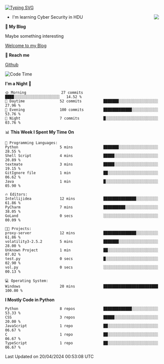 [![Typing SVG](https://readme-typing-svg.herokuapp.com?font=Fira+Code&pause=1000&random=false&width=450&height=60&lines=Hello+%F0%9F%91%8B%F0%9F%8F%BB;I'm+JBNRZ)](https://git.io/typing-svg)

<a href="#">
  <img align="right" src="https://github-readme-stats.vercel.app/api?username=JBNRZ&show_icons=true&bg_color=15,f2f7fd,E0EAFC" />
</a>

- I'm learning Cyber Security in HDU

 **🌱 My Blog**

Maybe something interesting

[Welcome to my Blog](https://jbnrz.com.cn/)

 **💬 Reach me** 

[Github](https://github.com/JBNRZ)


<!--START_SECTION:waka-->
![Code Time](http://img.shields.io/badge/Code%20Time-422%20hrs%2030%20mins-blue)

**I'm a Night 🦉** 

```text
🌞 Morning                27 commits          ████░░░░░░░░░░░░░░░░░░░░░   14.52 % 
🌆 Daytime                52 commits          ███████░░░░░░░░░░░░░░░░░░   27.96 % 
🌃 Evening                100 commits         █████████████░░░░░░░░░░░░   53.76 % 
🌙 Night                  7 commits           █░░░░░░░░░░░░░░░░░░░░░░░░   03.76 % 
```


📊 **This Week I Spent My Time On** 

```text
💬 Programming Languages: 
Python                   5 mins              ███████░░░░░░░░░░░░░░░░░░   28.55 % 
Shell Script             4 mins              █████░░░░░░░░░░░░░░░░░░░░   20.89 % 
textmate                 3 mins              █████░░░░░░░░░░░░░░░░░░░░   19.15 % 
GitIgnore file           1 min               ██░░░░░░░░░░░░░░░░░░░░░░░   06.62 % 
Java                     1 min               █░░░░░░░░░░░░░░░░░░░░░░░░   05.90 % 

🔥 Editors: 
Intellijidea             12 mins             ███████████████░░░░░░░░░░   61.86 % 
PyCharm                  7 mins              ██████████░░░░░░░░░░░░░░░   38.05 % 
GoLand                   0 secs              ░░░░░░░░░░░░░░░░░░░░░░░░░   00.09 % 

🐱‍💻 Projects: 
proxy-server             12 mins             ███████████████░░░░░░░░░░   61.86 % 
volatility3-2.5.2        5 mins              ███████░░░░░░░░░░░░░░░░░░   28.00 % 
Unknown Project          1 min               ██░░░░░░░░░░░░░░░░░░░░░░░   07.02 % 
test.py                  0 secs              █░░░░░░░░░░░░░░░░░░░░░░░░   02.90 % 
vol.py                   0 secs              ░░░░░░░░░░░░░░░░░░░░░░░░░   00.13 % 

💻 Operating System: 
Windows                  20 mins             █████████████████████████   100.00 % 
```

**I Mostly Code in Python** 

```text
Python                   8 repos             █████████████░░░░░░░░░░░░   53.33 % 
CSS                      3 repos             █████░░░░░░░░░░░░░░░░░░░░   20.00 % 
JavaScript               1 repo              ██░░░░░░░░░░░░░░░░░░░░░░░   06.67 % 
C                        1 repo              ██░░░░░░░░░░░░░░░░░░░░░░░   06.67 % 
TypeScript               1 repo              ██░░░░░░░░░░░░░░░░░░░░░░░   06.67 % 
```




 Last Updated on 20/04/2024 00:53:08 UTC
<!--END_SECTION:waka-->
